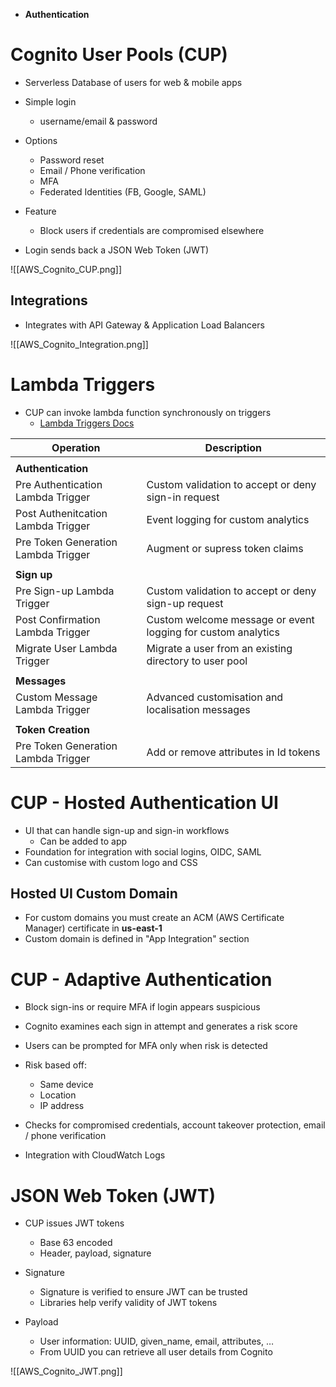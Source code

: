 
- **Authentication**

# Cognito User Pools (CUP)

- Serverless Database of users for web & mobile apps

- Simple login
	- username/email & password
- Options
	- Password reset
	- Email / Phone verification
	- MFA
	- Federated Identities (FB, Google, SAML)
- Feature
	- Block users if credentials are compromised elsewhere

- Login sends back a JSON Web Token (JWT)

![[AWS_Cognito_CUP.png]]

## Integrations

- Integrates with API Gateway & Application Load Balancers

![[AWS_Cognito_Integration.png]]

# Lambda Triggers

- CUP can invoke lambda function synchronously on triggers
	- [Lambda Triggers Docs](https://docs.aws.amazon.com/cognito/latest/developerguide/cognito-user-identity-pools-working-with-aws-lambda-triggers.html)

| **Operation** | **Description** |
| --- | --- |
| | |
| **Authentication**| |
| Pre Authentication Lambda Trigger | Custom validation to accept or deny sign-in request |
| Post Authenitcation Lambda Trigger | Event logging for custom analytics
|Pre Token Generation Lambda Trigger | Augment or supress token claims
| | |
| **Sign up** | |
| Pre Sign-up Lambda Trigger |Custom validation to accept or deny sign-up request
|Post Confirmation Lambda Trigger |Custom welcome message or event logging for custom analytics
|Migrate User Lambda Trigger |Migrate a user from an existing directory to user pool
| | |
|**Messages**| |
|Custom Message Lambda Trigger |Advanced customisation and localisation messages
| | |
| **Token Creation** | |
| Pre Token Generation  Lambda Trigger |Add or remove attributes in Id tokens |


# CUP - Hosted Authentication UI

- UI that can handle sign-up and sign-in workflows
	- Can be added to app
- Foundation for integration with social logins, OIDC, SAML
- Can customise with custom logo and CSS

## Hosted UI Custom Domain

- For custom domains you must create an ACM (AWS Certificate Manager) certificate in **us-east-1**
- Custom domain is defined in "App Integration" section


# CUP - Adaptive Authentication

- Block sign-ins or require MFA if login appears suspicious

- Cognito examines each sign in attempt and generates a risk score
- Users can be prompted for MFA only when risk is detected
- Risk based off:
	- Same device
	- Location
	- IP address
- Checks for compromised credentials, account takeover protection, email / phone verification
- Integration with CloudWatch Logs


# JSON Web Token (JWT)

- CUP issues JWT tokens
	- Base 63 encoded
	- Header, payload, signature

- Signature
	- Signature is verified to ensure JWT can  be trusted
	- Libraries help verify validity of JWT tokens
- Payload
	- User information: UUID, given_name, email, attributes, …
	- From UUID you can retrieve all user details from Cognito

![[AWS_Cognito_JWT.png]]